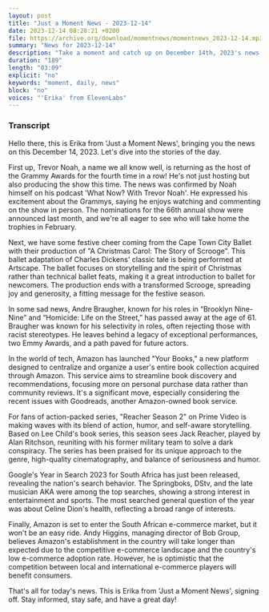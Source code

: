 ```yaml
---
layout: post
title: "Just a Moment News - 2023-12-14"
date: 2023-12-14 08:28:21 +0200
file: https://archive.org/download/momentnews/momentnews_2023-12-14.mp3
summary: "News for 2023-12-14"
description: "Take a moment and catch up on December 14th, 2023's news."
duration: "189"
length: "03:09"
explicit: "no"
keywords: "moment, daily, news"
block: "no"
voices: "'Erika' from ElevenLabs"
---
```


### Transcript

Hello there, this is Erika from 'Just a Moment News', bringing you the news on this December 14, 2023. Let's dive into the stories of the day.

First up, Trevor Noah, a name we all know well, is returning as the host of the Grammy Awards for the fourth time in a row! He's not just hosting but also producing the show this time. The news was confirmed by Noah himself on his podcast 'What Now? With Trevor Noah'. He expressed his excitement about the Grammys, saying he enjoys watching and commenting on the show in person. The nominations for the 66th annual show were announced last month, and we're all eager to see who will take home the trophies in February.

Next, we have some festive cheer coming from the Cape Town City Ballet with their production of "A Christmas Carol: The Story of Scrooge". This ballet adaptation of Charles Dickens' classic tale is being performed at Artscape. The ballet focuses on storytelling and the spirit of Christmas rather than technical ballet feats, making it a great introduction to ballet for newcomers. The production ends with a transformed Scrooge, spreading joy and generosity, a fitting message for the festive season.

In some sad news, Andre Braugher, known for his roles in “Brooklyn Nine-Nine” and “Homicide: Life on the Street,” has passed away at the age of 61. Braugher was known for his selectivity in roles, often rejecting those with racist stereotypes. He leaves behind a legacy of exceptional performances, two Emmy Awards, and a path paved for future actors.

In the world of tech, Amazon has launched "Your Books," a new platform designed to centralize and organize a user's entire book collection acquired through Amazon. This service aims to streamline book discovery and recommendations, focusing more on personal purchase data rather than community reviews. It's a significant move, especially considering the recent issues with Goodreads, another Amazon-owned book service.

For fans of action-packed series, "Reacher Season 2" on Prime Video is making waves with its blend of action, humor, and self-aware storytelling. Based on Lee Child's book series, this season sees Jack Reacher, played by Alan Ritchson, reuniting with his former military team to solve a dark conspiracy. The series has been praised for its unique approach to the genre, high-quality cinematography, and balance of seriousness and humor.

Google's Year in Search 2023 for South Africa has just been released, revealing the nation's search behavior. The Springboks, DStv, and the late musician AKA were among the top searches, showing a strong interest in entertainment and sports. The most searched general question of the year was about Celine Dion's health, reflecting a broad range of interests.

Finally, Amazon is set to enter the South African e-commerce market, but it won't be an easy ride. Andy Higgins, managing director of Bob Group, believes Amazon's establishment in the country will take longer than expected due to the competitive e-commerce landscape and the country's low e-commerce adoption rate. However, he is optimistic that the competition between local and international e-commerce players will benefit consumers.

That's all for today's news. This is Erika from 'Just a Moment News', signing off. Stay informed, stay safe, and have a great day!
